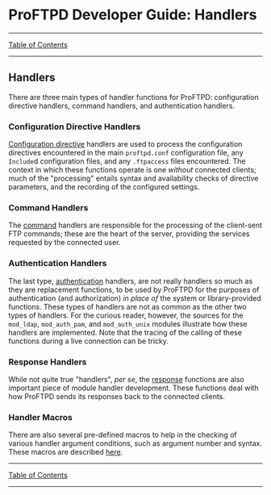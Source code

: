 # ProFTPD Developer Guide: Handlers

---

[Table of Contents](../toc.md)

---

## Handlers

There are three main types of handler functions for ProFTPD: configuration
directive handlers, command handlers, and authentication handlers.

### Configuration Directive Handlers

[Configuration directive](configuration.md) handlers are used to process the
configuration directives encountered in the main `proftpd.conf` configuration
file, any `Include`d configuration files, and any `.ftpaccess` files
encountered.  The context in which these functions operate is one _without_
connected clients; much of the "processing" entails syntax and availability
checks of directive parameters, and the recording of the configured settings.

### Command Handlers

The [command](command.md) handlers are responsible for the processing of the
client-sent FTP commands; these are the heart of the server, providing the
services requested by the connected user.

### Authentication Handlers

The last type, [authentication](authentication.md) handlers, are not really
handlers so much as they are replacement functions, to be used by ProFTPD for
the purposes of authentication (and authorization) _in place of_ the system or
library-provided functions.  These types of handlers are not as common as the
other two types of handlers.  For the curious reader, however, the
sources for the `mod_ldap`, `mod_auth_pam`, and `mod_auth_unix` modules
illustrate how these handlers are implemented.  Note that the tracing of the
calling of these functions during a live connection can be tricky.

### Response Handlers

While not quite true "handlers", _per se_, the [response](responses.md)
functions are also important piece of module handler development.  These
functions deal with how ProFTPD sends its responses back to the connected
clients.

### Handler Macros

There are also several pre-defined macros to help in the checking of various
handler argument conditions, such as argument number and syntax.  These macros
are described [here](macros.md).

---

[Table of Contents](../toc.md)

---
